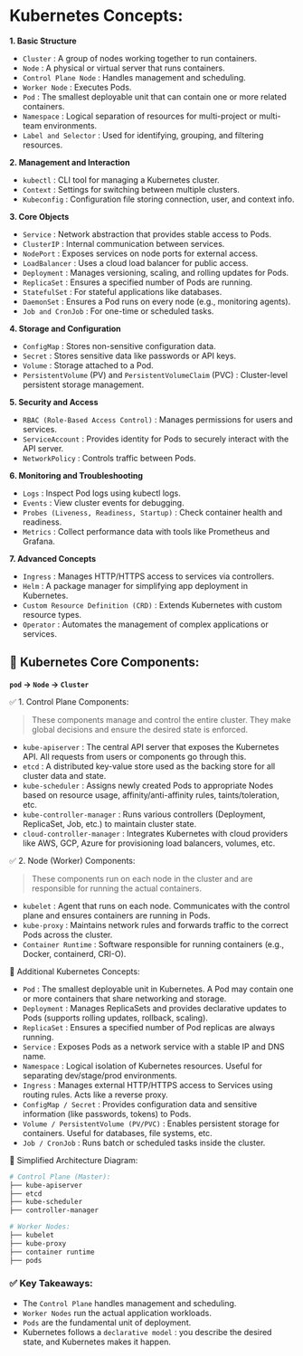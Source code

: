 # Kubernetes Concepts:

**1. Basic Structure**

* `Cluster` : A group of nodes working together to run containers.
* `Node` : A physical or virtual server that runs containers.
* `Control Plane Node` : Handles management and scheduling.
* `Worker Node` : Executes Pods.
* `Pod` : The smallest deployable unit that can contain one or more related containers.
* `Namespace` : Logical separation of resources for multi-project or multi-team environments.
* `Label and Selector` : Used for identifying, grouping, and filtering resources.

**2. Management and Interaction**

* `kubectl` : CLI tool for managing a Kubernetes cluster.
* `Context` : Settings for switching between multiple clusters.
* `Kubeconfig` : Configuration file storing connection, user, and context info.

**3. Core Objects**

* `Service` : Network abstraction that provides stable access to Pods.
* `ClusterIP` : Internal communication between services.
* `NodePort` : Exposes services on node ports for external access.
* `LoadBalancer` : Uses a cloud load balancer for public access.
* `Deployment` : Manages versioning, scaling, and rolling updates for Pods.
* `ReplicaSet` : Ensures a specified number of Pods are running.
* `StatefulSet` : For stateful applications like databases.
* `DaemonSet` : Ensures a Pod runs on every node (e.g., monitoring agents).
* `Job and CronJob` : For one-time or scheduled tasks.

**4. Storage and Configuration**

* `ConfigMap` : Stores non-sensitive configuration data.
* `Secret` : Stores sensitive data like passwords or API keys.
* `Volume` : Storage attached to a Pod.
* `PersistentVolume` (PV) and `PersistentVolumeClaim` (PVC) : Cluster-level persistent storage management.

**5. Security and Access**

* `RBAC (Role-Based Access Control)` : Manages permissions for users and services.
* `ServiceAccount` : Provides identity for Pods to securely interact with the API server.
* `NetworkPolicy` : Controls traffic between Pods.

**6. Monitoring and Troubleshooting**

* `Logs` : Inspect Pod logs using kubectl logs.
* `Events` : View cluster events for debugging.
* `Probes (Liveness, Readiness, Startup)` : Check container health and readiness.
* `Metrics` : Collect performance data with tools like Prometheus and Grafana.

**7. Advanced Concepts**

* `Ingress` : Manages HTTP/HTTPS access to services via controllers.
* `Helm` : A package manager for simplifying app deployment in Kubernetes.
* `Custom Resource Definition (CRD)` : Extends Kubernetes with custom resource types.
* `Operator` : Automates the management of complex applications or services.


## 🧱 Kubernetes Core Components:

**`pod` -> `Node` -> `Cluster`**

✅ 1. Control Plane Components:
> These components manage and control the entire cluster. They make global decisions and ensure the desired state is enforced.

* `kube-apiserver` : The central API server that exposes the Kubernetes API. All requests from users or components go through this.
* `etcd` : A distributed key-value store used as the backing store for all cluster data and state.
* `kube-scheduler` : Assigns newly created Pods to appropriate Nodes based on resource usage, affinity/anti-affinity rules, taints/toleration, etc.
* `kube-controller-manager` : Runs various controllers (Deployment, ReplicaSet, Job, etc.) to maintain cluster state.
* `cloud-controller-manager` : Integrates Kubernetes with cloud providers like AWS, GCP, Azure for provisioning load balancers, volumes, etc.

✅ 2. Node (Worker) Components:

> These components run on each node in the cluster and are responsible for running the actual containers.

* `kubelet` : Agent that runs on each node. Communicates with the control plane and ensures containers are running in Pods.
* `kube-proxy` : Maintains network rules and forwards traffic to the correct Pods across the cluster.
* `Container Runtime` : Software responsible for running containers (e.g., Docker, containerd, CRI-O).

🧩 Additional Kubernetes Concepts:

* `Pod` : The smallest deployable unit in Kubernetes. A Pod may contain one or more containers that share networking and storage.
* `Deployment` : Manages ReplicaSets and provides declarative updates to Pods (supports rolling updates, rollback, scaling).
* `ReplicaSet` : Ensures a specified number of Pod replicas are always running.
* `Service` : Exposes Pods as a network service with a stable IP and DNS name.
* `Namespace` : Logical isolation of Kubernetes resources. Useful for separating dev/stage/prod environments.
* `Ingress` : Manages external HTTP/HTTPS access to Services using routing rules. Acts like a reverse proxy.
* `ConfigMap / Secret` : Provides configuration data and sensitive information (like passwords, tokens) to Pods.
* `Volume / PersistentVolume (PV/PVC)` : Enables persistent storage for containers. Useful for databases, file systems, etc.
* `Job / CronJob` : Runs batch or scheduled tasks inside the cluster.

🧭 Simplified Architecture Diagram:
```sh
# Control Plane (Master):
├── kube-apiserver
├── etcd
├── kube-scheduler
├── controller-manager

# Worker Nodes:
├── kubelet
├── kube-proxy
├── container runtime
├── pods
```

### ✅ Key Takeaways:

- The `Control Plane` handles management and scheduling.
- `Worker Nodes` run the actual application workloads.
- `Pods` are the fundamental unit of deployment.
- Kubernetes follows a `declarative model` : you describe the desired state, and Kubernetes makes it happen.




